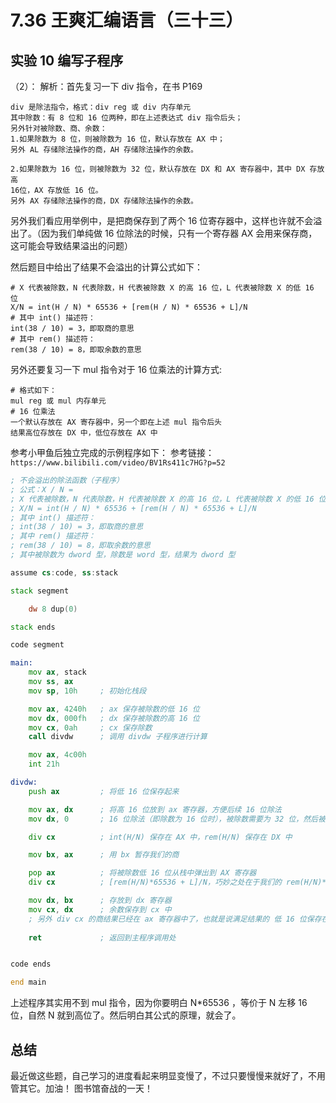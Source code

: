 # 7.36 王爽汇编语言（三十三）

## 实验 10 编写子程序
（2）：
解析：首先复习一下 div 指令，在书 P169
```shell
div 是除法指令，格式：div reg 或 div 内存单元
其中除数：有 8 位和 16 位两种，即在上述表达式 div 指令后头；
另外针对被除数、商、余数：
1.如果除数为 8 位，则被除数为 16 位，默认存放在 AX 中；
另外 AL 存储除法操作的商，AH 存储除法操作的余数。

2.如果除数为 16 位，则被除数为 32 位，默认存放在 DX 和 AX 寄存器中，其中 DX 存放高
16位，AX 存放低 16 位。
另外 AX 存储除法操作的商，DX 存储除法操作的余数。
```
另外我们看应用举例中，是把商保存到了两个 16 位寄存器中，这样也许就不会溢出了。（因为我们单纯做 16 位除法的时候，只有一个寄存器 AX 会用来保存商，这可能会导致结果溢出的问题）

然后题目中给出了结果不会溢出的计算公式如下：
```shell
# X 代表被除数，N 代表除数，H 代表被除数 X 的高 16 位，L 代表被除数 X 的低 16 位
X/N = int(H / N) * 65536 + [rem(H / N) * 65536 + L]/N
# 其中 int() 描述符：
int(38 / 10) = 3，即取商的意思
# 其中 rem() 描述符：
rem(38 / 10) = 8，即取余数的意思
```

另外还要复习一下 mul 指令对于 16 位乘法的计算方式:
```shell
# 格式如下：
mul reg 或 mul 内存单元
# 16 位乘法
一个默认存放在 AX 寄存器中，另一个即在上述 mul 指令后头
结果高位存放在 DX 中，低位存放在 AX 中
```
参考小甲鱼后独立完成的示例程序如下：
参考链接：```https://www.bilibili.com/video/BV1Rs411c7HG?p=52```

```asm
; 不会溢出的除法函数（子程序）
; 公式：X / N = 
; X 代表被除数，N 代表除数，H 代表被除数 X 的高 16 位，L 代表被除数 X 的低 16 位
; X/N = int(H / N) * 65536 + [rem(H / N) * 65536 + L]/N
; 其中 int() 描述符：
; int(38 / 10) = 3，即取商的意思
; 其中 rem() 描述符：
; rem(38 / 10) = 8，即取余数的意思
; 其中被除数为 dword 型，除数是 word 型，结果为 dword 型

assume cs:code, ss:stack

stack segment

    dw 8 dup(0)

stack ends

code segment

main:
    mov ax, stack
    mov ss, ax
    mov sp, 10h     ; 初始化栈段

    mov ax, 4240h   ; ax 保存被除数的低 16 位
    mov dx, 000fh   ; dx 保存被除数的高 16 位
    mov cx, 0ah     ; cx 保存除数
    call divdw      ; 调用 divdw 子程序进行计算

    mov ax, 4c00h
    int 21h

divdw:
    push ax         ; 将低 16 位保存起来

    mov ax, dx      ; 将高 16 位放到 ax 寄存器，方便后续 16 位除法
    mov dx, 0       ; 16 位除法（即除数为 16 位时），被除数需要为 32 位，然后被除数高位存放在 dx

    div cx          ; int(H/N) 保存在 AX 中，rem(H/N) 保存在 DX 中

    mov bx, ax      ; 用 bx 暂存我们的商

    pop ax          ; 将被除数低 16 位从栈中弹出到 AX 寄存器
    div cx          ; [rem(H/N)*65536 + L]/N，巧妙之处在于我们的 rem(H/N)*65536 就已经在 DX 寄存器中了

    mov dx, bx      ; 存放到 dx 寄存器
    mov cx, dx      ; 余数保存到 cx 中
    ; 另外 div cx 的商结果已经在 ax 寄存器中了，也就是说满足结果的 低 16 位保存在 ax 寄存器中
    
    ret             ; 返回到主程序调用处


code ends

end main
```
上述程序其实用不到 mul 指令，因为你要明白 N*65536 ，等价于 N 左移 16 位，自然 N 就到高位了。然后明白其公式的原理，就会了。

## 总结
最近做这些题，自己学习的进度看起来明显变慢了，不过只要慢慢来就好了，不用管其它。加油！
图书馆奋战的一天！